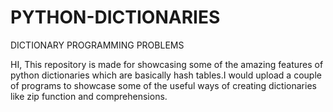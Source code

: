# PYTHON-DICTIONARIES
DICTIONARY PROGRAMMING PROBLEMS

HI, This repository is made for showcasing some of the amazing features of python dictionaries which are basically hash tables.I would upload a couple of programs to showcase some of the useful ways of creating dictionaries like zip function and comprehensions.
